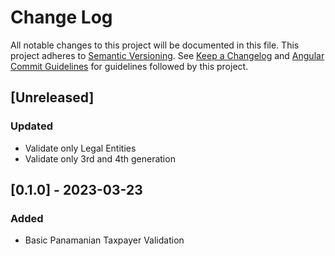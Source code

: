 # Change Log

All notable changes to this project will be documented in this file.
This project adheres to [Semantic Versioning](http://semver.org/).
See [Keep a Changelog](http://keepachangelog.com/en/1.0.0/) and [Angular Commit Guidelines](https://github.com/angular/angular.js/blob/master/DEVELOPERS.md#commits)
for guidelines followed by this project.

## [Unreleased]

### Updated

- Validate only Legal Entities
- Validate only 3rd and 4th generation

## [0.1.0] - 2023-03-23

### Added

- Basic Panamanian Taxpayer Validation
